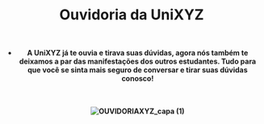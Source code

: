 <body>
    <center>
  <h1 align="center"> Ouvidoria da UniXYZ </h1>
  <br>
      <div align="center">
        </div>

<div align="center">
    <tr>
      <td>
        <ul>
          <li><b>A UniXYZ já te ouvia e tirava suas dúvidas, agora nós também te deixamos a par das manifestações dos outros estudantes. Tudo para que você se sinta mais seguro de conversar e tirar suas dúvidas conosco!</li>
     <br>
     <br>
              
![OUVIDORIAXYZ_capa (1)](https://github.com/user-attachments/assets/16191e18-f2a9-47fc-88b4-0dfc09752940)
       </ul>
      </td>
      <td>
      </td>
    </tr>
</div>


<br>
<br>
<br>
<br>


